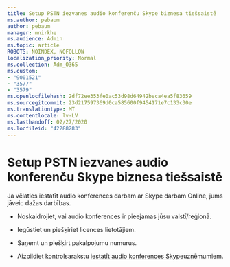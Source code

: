 ```yaml
---
title: Setup PSTN iezvanes audio konferenču Skype biznesa tiešsaistē
ms.author: pebaum
author: pebaum
manager: mnirkhe
ms.audience: Admin
ms.topic: article
ROBOTS: NOINDEX, NOFOLLOW
localization_priority: Normal
ms.collection: Adm_O365
ms.custom:
- "9001521"
- "3577"
- "3579"
ms.openlocfilehash: 2df72ee353fe0ac53d98d64942beca4ea5f83659
ms.sourcegitcommit: 23d217597369d0ca585600f9454171e7c133c30e
ms.translationtype: MT
ms.contentlocale: lv-LV
ms.lasthandoff: 02/27/2020
ms.locfileid: "42288283"
---
```

# <a name="setup-pstn-dial-in-audio-conferencing-in-skype-for-business-online"></a>Setup PSTN iezvanes audio konferenču Skype biznesa tiešsaistē

Ja vēlaties iestatīt audio konferences darbam ar Skype darbam Online, jums jāveic dažas darbības. 

- Noskaidrojiet, vai audio konferences ir pieejamas jūsu valstī/reģionā.

- Iegūstiet un piešķiriet licences lietotājiem.

- Saņemt un piešķirt pakalpojumu numurus.

- Aizpildiet kontrolsarakstu [iestatīt audio konferences Skype](https://docs.microsoft.com/SkypeForBusiness/audio-conferencing-in-office-365/set-up-audio-conferencing)uzņēmumiem.
